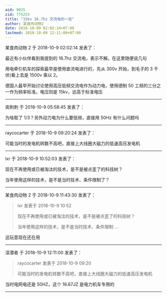 ```yaml
---
aid: 9025
zid: 775253
title: "15kv 16.7hz 交流电的一些"
author: 某食肉动物2
date: 2018-10-09 02:02:14+07:00
lastmod: 2018-10-09 12:11:00+07:00
---
```


某食肉动物 2 于 2018-10-9 02:02:14 发表了：

最近有小伙伴看到我提到的 16.7hz 交流电，表示不解。在这里随便说几句

用电牵引机车的探索最早是使用直流电进行的，先从 300v 开始，到毛子的 3 千伏(看上去是 1500v 乘以 2。

德国人最早开始讨论使用高压低频交流电作为动力电，使用德制 50 工频的三分之一作为频率标准。电压则是 15kv，远高于标准电压

---

突刺刺 于 2018-10-9 05:58:45 发表了：

为啥取了 1/3？另外动力电为什么要低频，直接用 50Hz 有什么问题吗

---

raycocarter 于 2018-10-9 09:20:24 发表了：

可能当时的发电机转数不高吧，直接上大线圈大磁力的低速高压发电机

---

lxr 于 2018-10-9 10:52:03 发表了：

现在不再使用或已被淘汰的技术，是不是被点歪了的科技树？

当年使用这样的技术，是不是当时技术、条件限制了？

---

某食肉动物 2 于 2018-10-9 11:43:30 发表了：

> lxr 发表于 2018-10-9 10:52
>
> 现在不再使用或已被淘汰的技术，是不是被点歪了的科技树？
>
> 当年使用这样的技术，是不是当时技术、条件限制 ...

这玩意现在还在用

---

深潜者 于 2018-10-9 12:11:00 发表了：

> raycocarter 发表于 2018-10-9 09:20
>
> 可能当时的发电机转数不高吧，直接上大线圈大磁力的低速高压发电机

当时电网电还是 50HZ，这个 16.67JZ 是电力机车专用的

---
